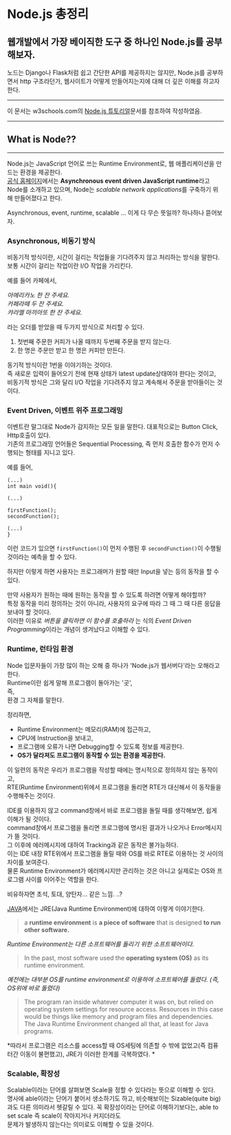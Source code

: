 Node.js 총정리  
==============

웹개발에서 가장 베이직한 도구 중 하나인 Node.js를 공부해보자.  
--------------

노드는 Django나 Flask처럼 쉽고 간단한 API를 제공하지는 않지만, Node.js를 공부하면서 http 구조라던가, 웹사이트가 어떻게 만들어지는지에 대해 더 깊은 이해를 하고자 한다.  

---
이 문서는 w3schools.com의 [Node.js 튜토리얼](https://www.w3schools.com/nodejs/)문서를 참조하여 작성하였음.  


---
## What is Node??  
---

Node.js는 JavaScript 언어로 쓰는 Runtime Environment로, 웹 애플리케이션을 만드는 환경을 제공한다.  
[공식 홈페이지](https://nodejs.org/en/about/)에서는 **Asynchronous event driven JavaScript runtime**라고 Node를 소개하고 있으며,  Node는 *scalable network applications*를 구축하기 위해 만들어졌다고 한다.  
  
Asynchronous, event, runtime, scalable ... 이게 다 무슨 뜻일까? 하나하나 뜯어보자.  
  
  
### Asynchronous, 비동기 방식
  
비동기적 방식이란, 시간이 걸리는 작업들을 기다려주지 않고 처리하는 방식을 말한다.  
보통 시간이 걸리는 작업이란 I/O 작업을 가리킨다.  
  
예를 들어 카페에서,
  

*아메리카노 한 잔 주세요.*  
*카페라떼 두 잔 주세요.*  
*캬라멜 마끼아또 한 잔 주세요.*  
  

라는 오더를 받았을 때 두가지 방식으로 처리할 수 있다.  
  
1. 첫번째 주문한 커피가 나올 때까지 두번째 주문을 받지 않는다.  
1. 한 명은 주문만 받고 한 명은 커피만 만든다.
  
동기적 방식이란 1번을 이야기하는 것이다.  
즉 새로운 입력이 들어오기 전에 현재 상태가 latest update상태여야 한다는 것이고,  
비동기적 방식은 그와 달리 I/O 작업을 기다려주지 않고 계속해서 주문을 받아들이는 것이다.  
  
### Event Driven, 이벤트 위주 프로그래밍
  
이벤트란 말그대로 Node가 감지하는 모든 일을 말한다. 대표적으로는 Button Click, Http호출이 있다.   
기존의 프로그래밍 언어들은 Sequential Processing, 즉 먼저 호출한 함수가 먼저 수행되는 형태를 지니고 있다.  
  
예를 들어,  
```
(...)
int main void(){

(...)

firstFunction();
secondFunction();

(...)
}
```
이런 코드가 있으면 `firstFunction()`이 먼저 수행된 후 `secondFunction()`이 수행될 것이라는 예측을 할 수 있다.  
  
하지만 이렇게 하면 사용자는 프로그래머가 원할 때만 Input을 넣는 등의 동작을 할 수 있다.  
  
만약 사용자가 원하는 때에 원하는 동작을 할 수 있도록 하려면 어떻게 해야할까?    
특정 동작을 미리 정의하는 것이 아니라, 사용자의 요구에 따라 그 때 그 때 다른 응답을 보내야 할 것이다.  
이러한 이유로 *버튼을 클릭하면 이 함수를 호출하라* 는 식의 *Event Driven Programming*이라는 개념이 생겨났다고 이해할 수 있다.  
  
### Runtime, 런타임 환경  
  
Node 입문자들이 가장 많이 하는 오해 중 하나가 'Node.js가 웹서버다'라는 오해라고 한다.  
Runtime이란 쉽게 말해 프로그램이 돌아가는 '곳',  
즉,  
환경 그 자체를 말한다.  
  
정리하면,  
  
- Runtime Environment는 메모리(RAM)에 접근하고,  
- CPU에 Instruction을 보내고,  
- 프로그램에 오류가 나면 Debugging할 수 있도록 정보를 제공한다.
- **OS가 달라져도 프로그램이 동작할 수 있는 환경을 제공한다.**
  
이 일련의 동작은 우리가 프로그램을 작성할 때에는 명시적으로 정의하지 않는 동작이고,  
RTE(Runtime Environment)위에서 프로그램을 돌리면 RTE가 대신해서 이 동작들을 수행해주는 것이다.
  
IDE를 이용하지 않고 command창에서 바로 프로그램을 돌릴 때를 생각해보면, 쉽게 이해가 될 것이다.  
command창에서 프로그램을 돌리면 프로그램에 명시된 결과가 나오거나 Error메시지가 뜰 것이다.  
그 이후에 에러메시지에 대하여 Tracking과 같은 동작은 불가능하다.  
이는 IDE 내장 RTE위에서 프로그램을 돌릴 때와 OS를 바로 RTE로 이용하는 것 사이의 차이를 보여준다.  
물론 Runtime Environment가 에러메시지만 관리하는 것은 아니고 실제로는 OS와 프로그램 사이를 이어주는 역할을 한다.  
  
비유하자면 초석, 토대, 양탄자... 같은 느낌. ..?
  
  
  
  
  

[JAVA](https://www.javaworld.com/article/3304858/what-is-the-jre-introduction-to-the-java-runtime-environment.html)에서는 JRE(Java Runtime Environment)에 대하여 이렇게 이야기한다.  

  
  
    
>a **runtime environment** is **a piece of software** that is designed **to run other software.**
  
  
*Runtime Environment는 다른 소프트웨어를 돌리기 위한 소프트웨어이다.*  
  
  
>In the past, most software used the **operating system (OS)** as its runtime environment.  
  
  
*예전에는 대부분 OS를 runtime environment로 이용하여 소프트웨어를 돌렸다. (즉, OS위에 바로 돌렸다)*  
  
  
>The program ran inside whatever computer it was on, but relied on operating system settings for resource access. Resources in this case would be things like memory and program files and dependencies. The Java Runtime Environment changed all that, at least for Java programs.  
  
  
*따라서 프로그램은 리소스를 access할 때 OS세팅에 의존할 수 밖에 없었고(즉 컴퓨터간 이동이 불편했고), JRE가 이러한 한계를 극복하였다. * 
  
  
### Scalable, 확장성  
  
Scalable이라는 단어를 살펴보면 Scale을 정할 수 있다라는 뜻으로 이해할 수 있다.  
명사에 able이라는 단어가 붙어서 생소하기도 하고, 비슷해보이는 Sizable(quite big)과도 다른 의미라서 헷갈릴 수 있다.
꼭 확장성이라는 단어로 이해하기보다는, able to set scale 즉 scale이 작아지거나 커지더라도  
문제가 발생하지 않는다는 의미로도 이해할 수 있을 것이다.  
